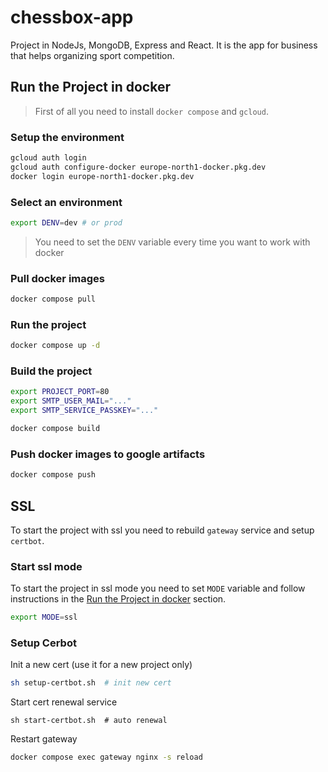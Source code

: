 # chessbox-app

Project in NodeJs, MongoDB, Express and React. It is the app for business that helps organizing sport competition.

## Run the Project in docker

> First of all you need to install `docker compose` and `gcloud`.

### Setup the environment

```bash
gcloud auth login
gcloud auth configure-docker europe-north1-docker.pkg.dev
docker login europe-north1-docker.pkg.dev
```

### Select an environment

```bash
export DENV=dev # or prod
```

> You need to set the `DENV` variable every time you want to work with docker

### Pull docker images

```bash
docker compose pull
```

### Run the project

```bash
docker compose up -d
```

### Build the project

```bash
export PROJECT_PORT=80 
export SMTP_USER_MAIL="..." 
export SMTP_SERVICE_PASSKEY="..." 

docker compose build
```

### Push docker images to google artifacts

```bash
docker compose push
```

## SSL

To start the project with ssl you need to rebuild `gateway` service and setup `certbot`.

### Start ssl mode

To start the project in ssl mode you need to set `MODE` variable and follow instructions in the [Run the Project in docker](#run-the-project-in-docker) section.

```bash
export MODE=ssl
```

### Setup Cerbot

Init a new cert (use it for a new project only)

```bash
sh setup-certbot.sh  # init new cert
```

Start cert renewal service

```
sh start-certbot.sh  # auto renewal
```

Restart gateway

```bash
docker compose exec gateway nginx -s reload
```
